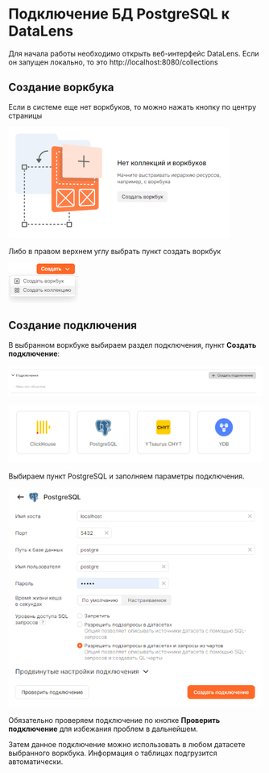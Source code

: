 # Подключение БД PostgreSQL к DataLens

Для начала работы необходимо открыть веб-интерфейс DataLens. Если он запущен локально, то это http://localhost:8080/collections

## Создание воркбука

Если в системе еще нет воркбуков, то можно нажать кнопку по центру страницы

![Новый воркбук](image/wb_new.png)

Либо в правом верхнем углу выбрать пункт создать воркбук

![Создать воркбук](image/wb_create.png)

## Создание подключения

В выбранном воркбуке выбираем раздел подключения, пункт **Создать подключение**:

![Создать подключение](image/conn_new.png)

![Тип подключения](image/conn_type.png)

Выбираем пункт PostgreSQL и заполняем параметры подключения.

![Параметры подключения](image/conn_params.png)

Обязательно проверяем подключение по кнопке **Проверить подключение** для избежания проблем в дальнейшем.

Затем данное подключение можно использовать в любом датасете выбранного воркбука. Информация о таблицах подгрузится автоматически.